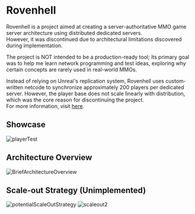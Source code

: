 # Rovenhell
Rovenhell is a project aimed at creating a server-authoritative MMO game server architecture using distributed dedicated servers.  
However, it was discontinued due to architectural limitations discovered during implementation. 

The project is NOT intended to be a production-ready tool; its primary goal was to help me learn network programming and test ideas, exploring why certain concepts are rarely used in real-world MMOs. 

Instead of relying on Unreal's replication system, Rovenhell uses custom-written netcode to synchronize approximately 200 players per dedicated server. However, the player base does not scale linearly with distribution, which was the core reason for discontinuing the project.  
For more information, visit [here](https://gamesmith.tistory.com/261).  
  
## Showcase
![playerTest](https://github.com/hagukin/Rovenhell_UE/assets/63915665/f5c3cbeb-9969-4be6-9c48-fd02c0a80829)
## Architecture Overview
![BriefArchitectureOverview](https://github.com/hagukin/Rovenhell_UE/assets/63915665/f63258fb-0c64-4594-951b-eaaa3514469a)
## Scale-out Strategy (Unimplemented)
![potentialScaleOutStrategy](https://github.com/hagukin/Rovenhell_UE/assets/63915665/491e065a-429c-40d6-b1aa-a9cf3c2eac59)
![scaleout2](https://github.com/hagukin/Rovenhell_UE/assets/63915665/4e7d5369-ab78-4e96-b71e-66647a8767ba)

